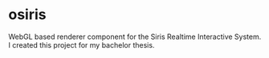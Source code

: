 # osiris
WebGL based renderer component for the Siris Realtime Interactive System. I created this project for my bachelor thesis.
